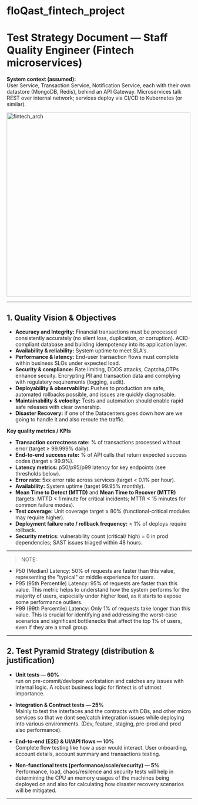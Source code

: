 # floQast_fintech_project


# Test Strategy Document — Staff Quality Engineer (Fintech microservices)

**System context (assumed):**  
User Service, Transaction Service, Notification Service, each with their own datastore (MongoDB, Redis), behind an API Gateway. Microservices talk REST over internal network; services deploy via CI/CD to Kubernetes (or similar). 



<img width="500" height="500" alt="fintech_arch" src="https://github.com/user-attachments/assets/e093b3c7-3b3a-43d4-8403-c133903abd13" />


---

## 1. Quality Vision & Objectives

- **Accuracy and Integrity:** Financial transactions must be processed consistently accurately (no silent loss, duplication, or corruption). ACID-compliant database and building idempotency into its application layer.  
- **Availability & reliability:** System uptime to meet SLA's.  
- **Performance & latency:** End-user transaction flows must complete within business SLOs under expected load.  
- **Security & compliance:** Rate limiting, DDOS attacks, Captcha,OTPs enhance secuity. Encrypting PII and transaction data and complying with regulatory requirements (logging, audit).  
- **Deployability & observability:** Pushes to production are safe, automated rollbacks possible, and issues are quickly diagnosable.  
- **Maintainability & velocity:** Tests and automation should enable rapid safe releases with clear ownership.
- **Disaster Recovery:** if one of the Datacenters goes down how are we going to handle it and also reroute the traffic. 

**Key quality metrics / KPIs**
- **Transaction correctness rate:** % of transactions processed without error (target ≥ 99.999% daily).  
- **End-to-end success rate:** % of API calls that return expected success codes (target ≥ 99.9%).  
- **Latency metrics:** p50/p95/p99 latency for key endpoints (see thresholds below).  
- **Error rate:** 5xx error rate across services (target < 0.1% per hour).  
- **Availability:** System uptime (target 99.95% monthly).  
- **Mean Time to Detect (MTTD)** and **Mean Time to Recover (MTTR)** (targets: MTTD < 1 minute for critical incidents; MTTR < 15 minutes for common failure modes).  
- **Test coverage:** Unit coverage target ≥ 80% (functional-critical modules may require higher).  
- **Deployment failure rate / rollback frequency:** < 1% of deploys require rollback.  
- **Security metrics:** vulnerability count (critical/ high) = 0 in prod dependencies; SAST issues triaged within 48 hours.
---
> NOTE:
- P50 (Median) Latency: 50% of requests are faster than this value, representing the "typical" or middle experience for users.
- P95 (95th Percentile) Latency: 95% of requests are faster than this value. This metric helps to understand how the system performs for the majority of users, especially under higher load, as it starts to expose some performance outliers.
- P99 (99th Percentile) Latency: Only 1% of requests take longer than this value. This is crucial for identifying and addressing the worst-case scenarios and significant bottlenecks that affect the top 1% of users, even if they are a small group.

---


## 2. Test Pyramid Strategy (distribution & justification)
- **Unit tests — 60%**  
  run on pre-commit/devloper workstation and catches any issues with internal logic. A robust business logic for fintect is of utmost importance.

- **Integration & Contract tests — 25%**  
  Mainly to test the interfaces and the contracts with DBs, and other micro services so that we dont see/catch integration issues while deploying into various environments. (Dev, feature, staging, pre-prod and prod also performance).

- **End-to-end (E2E) & UI/API flows — 10%**  
  Complete flow testing like how a user would interact. User onboarding, account details, account summary and transactions testing.

- **Non-functional tests (performance/scale/security) — 5%**  
  Performance, load, chaos/resilence and security tests will help in determining the CPU an memory usages of the machines being deployed on and also for calculating how disaster recovery scenarios will be mitigated.
---

